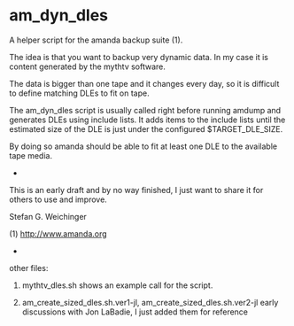am_dyn_dles
===========

A helper script for the amanda backup suite (1).

The idea is that you want to backup very dynamic data.
In my case it is content generated by the mythtv software.

The data is bigger than one tape and it changes every day, so it is difficult to define matching DLEs to fit on tape.

The am_dyn_dles script is usually called right before running amdump and generates DLEs using include lists. It adds items to the include lists until the estimated size of the DLE is just under the configured $TARGET_DLE_SIZE.


By doing so amanda should be able to fit at least one DLE to the available tape media.

-

This is an early draft and by no way finished, I just want to share it for others to use and improve.

Stefan G. Weichinger

(1) http://www.amanda.org

-

other files:

1) mythtv_dles.sh  shows an example call for the script.

2) am_create_sized_dles.sh.ver1-jl, am_create_sized_dles.sh.ver2-jl 
   early discussions with Jon LaBadie, I just added them for reference

